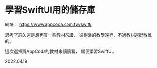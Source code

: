 # 學習SwiftUI用的儲存庫

網址： https://www.appcoda.com.tw/swift/

思考了許久還是想再買一些教材來讀，
彼得潘的教學還行，不過教材還挺散亂的。

這次選擇買AppCoda的教材來讀讀看，
順便學習SwiftUI。

2022.04.19


